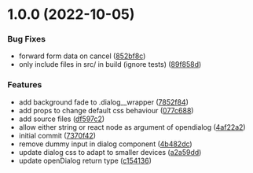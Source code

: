 # 1.0.0 (2022-10-05)


### Bug Fixes

* forward form data on cancel ([852bf8c](https://github.com/Nick46000/react-dialog/commit/852bf8ca165e7bb650459b8fd9eff462148f6919))
* only include files in src/ in build (ignore tests) ([89f858d](https://github.com/Nick46000/react-dialog/commit/89f858d3b144efdce7e9ee0435b1e37101d48916))


### Features

* add background fade to .dialog__wrapper ([7852f84](https://github.com/Nick46000/react-dialog/commit/7852f8416d45a3e0edc4e80b8cb0cab5844f6ebe))
* add props to change default css behaviour ([077c688](https://github.com/Nick46000/react-dialog/commit/077c6887685f2eb80c2f416540d950265a1bbae0))
* add source files ([df597c2](https://github.com/Nick46000/react-dialog/commit/df597c26c0576a1c1e99cacdbcd42d4aa945bba1))
* allow either string or react node as argument of opendialog ([4af22a2](https://github.com/Nick46000/react-dialog/commit/4af22a2b0c000c78a48873a86c7e84f158acd52d))
* initial commit ([7370f42](https://github.com/Nick46000/react-dialog/commit/7370f42bd67fb5ad8376d8f8c538f8ecc0ce7ac0))
* remove dummy input in dialog component ([4b482dc](https://github.com/Nick46000/react-dialog/commit/4b482dc29177f35b3daf643a30236f3e72f0fb33))
* update dialog css to adapt to smaller devices ([a2a59dd](https://github.com/Nick46000/react-dialog/commit/a2a59ddee2a93681228db4cfcec35278f325057d))
* update openDialog return type ([c154136](https://github.com/Nick46000/react-dialog/commit/c154136b72a8f98b95747c5d590d8be820888164))
